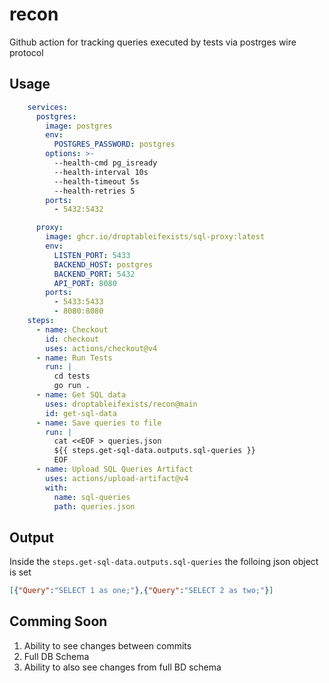 # recon
Github action for tracking queries executed by tests via postrges wire protocol

## Usage

```yaml
    services:
      postgres:
        image: postgres
        env:
          POSTGRES_PASSWORD: postgres
        options: >-
          --health-cmd pg_isready
          --health-interval 10s
          --health-timeout 5s
          --health-retries 5
        ports:
          - 5432:5432

      proxy:
        image: ghcr.io/droptableifexists/sql-proxy:latest
        env:
          LISTEN_PORT: 5433
          BACKEND_HOST: postgres
          BACKEND_PORT: 5432
          API_PORT: 8080
        ports:
          - 5433:5433
          - 8080:8080
    steps:
      - name: Checkout
        id: checkout
        uses: actions/checkout@v4
      - name: Run Tests
        run: |
          cd tests
          go run .
      - name: Get SQL data
        uses: droptableifexists/recon@main
        id: get-sql-data
      - name: Save queries to file
        run: |
          cat <<EOF > queries.json
          ${{ steps.get-sql-data.outputs.sql-queries }}
          EOF
      - name: Upload SQL Queries Artifact
        uses: actions/upload-artifact@v4
        with:
          name: sql-queries
          path: queries.json
```

## Output
Inside the `steps.get-sql-data.outputs.sql-queries` the folloing json object is set
```json
[{"Query":"SELECT 1 as one;"},{"Query":"SELECT 2 as two;"}]
```
## Comming Soon
1. Ability to see changes between commits
2. Full DB Schema
3. Ability to also see changes from full BD schema